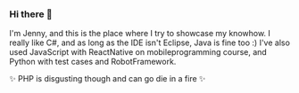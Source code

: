 ### Hi there 👋

I'm Jenny, and this is the place where I try to showcase my knowhow. I really like C#, and as long as the IDE isn't Eclipse, Java is fine too :) I've also used JavaScript with ReactNative on mobileprogramming course, and Python with test cases and RobotFramework.

✨ PHP is disgusting though and can go die in a fire ✨
<!--
**JennyKor/JennyKor** is a ✨ _special_ ✨ repository because its `README.md` (this file) appears on your GitHub profile.

Here are some ideas to get you started:

- 🔭 I’m currently working on ...
- 🌱 I’m currently learning ...
- 👯 I’m looking to collaborate on ...
- 🤔 I’m looking for help with ...
- 💬 Ask me about ...
- 📫 How to reach me: ...
- 😄 Pronouns: ...
- ⚡ Fun fact: ...
-->
